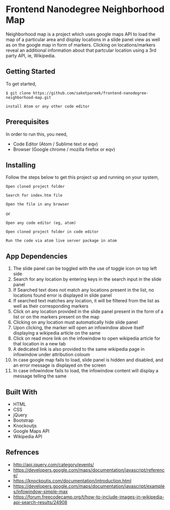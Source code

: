 # Frontend Nanodegree Neighborhood Map

Neighborhood map is a project which uses google maps API to load the map of a particular area and display locations in a slide panel view as well as on the google map in form of markers. Clicking on locations/markers reveal an additional information about that partcular location using a 3rd party API, ie, Wikipedia.


## Getting Started

To get started,

```
$ git clone https://github.com/saketpareek/frontend-nanodegree-neighborhood-map.git

install Atom or any other code editor

```

## Prerequisites

In order to run this, you need, 

- Code Editor (Atom / Sublime text or eqv)
- Browser (Google chrome / mozilla firefox or eqv)


## Installing

Follow the steps below to get this project up and running on your system,

```
Open cloned project folder

Search for index.htm file

Open the file in any browser 

```

or

```
Open any code editor (eg, atom)

Open cloned project folder in code editor

Run the code via atom live server package in atom

```

## App Dependencies

1. The slide panel can be toggled with the use of toggle icon on top left side
2. Search for any location by entering keys in the search input in the slide panel 
3. If Searched text does not match any locations present in the list, no locations found error is displayed in slide panel
4. If searched text matches any location, it will be filtered from the list as well as their corresponding markers 
5. Click on any location provided in the slide panel present in the form of a list or on the markers present on the map
6. Clicking on any location must automatically hide slide panel
7. Upon clicking, the marker will open an infowindow above itself displaying a wikipedia article on the same 
8. Click on read more link on the infowindow to open wikipedia article for that location in a new tab
9. A dedicated link is also provided to the same wikipedia page in infowindow under attribution coloum
10. In case google map fails to load, slide panel is hidden and disabled, and an error message is displayed on the screen
11. In case infowindow fails to load, the infowindow content will display a message telling the same


## Built With

- HTML
- CSS 
- jQuery
- Bootstrap
- Knockoutjs
- Google Maps API
- Wikipedia API

## Refrences 

- http://api.jquery.com/category/events/
- https://developers.google.com/maps/documentation/javascript/reference/
- https://knockoutjs.com/documentation/introduction.html
- https://developers.google.com/maps/documentation/javascript/examples/infowindow-simple-max
- https://forum.freecodecamp.org/t/how-to-include-images-in-wikipedia-api-search-results/24908
